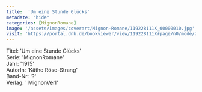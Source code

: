 ```yaml
---
title:  'Um eine Stunde Glücks'
metadate: "hide"
categories: [MignonRomane]
image: '/assets/images/coverart/Mignon-Romane/119228111X_00000010.jpg'
visit: 'https://portal.dnb.de/bookviewer/view/119228111X#page/n0/mode/2up'
---
```

Titel: 'Um eine Stunde Glücks' <br>
Serie: 'MignonRomane' <br>
Jahr: '1915' <br>
AutorIn: 'Käthe Röse-Strang' <br>
Band-Nr: '?' <br>
Verlag: ' MignonVerl'